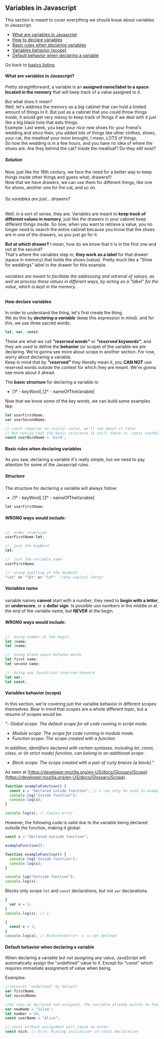## Variables in Javascript

This section is meant to cover everything we should know about variables in Javascript.
- [What are variables in Javascript](#what-are-variables-in-javascript)
- [How to declare variables](#how-declare-variables)
- [Basic rules when declaring variables](#basic-rules-when-declaring-variables)
- [Variables behavior (scope)](#variables-behavior-scope)
- [Default behavior when declaring a variable](#Default-behavior-when-declaring-a-variable)

Go back to [basics listing](https://github.com/luizgdsmdev/Javascript-studies/blob/main/basics/intro.md).

#### What are variables in Javascript?
Pretty straightforward, a variable is an **assigned name/label to a space located in the memory** that will keep track of a value assigned to it.

But what does it mean?  
Well, let's address the memory as a big cabinet that can hold a limited amount of things in it. But just as a cabinet that you could throw things inside, it would get very messy to keep track of things if we deal with it just like a big black hole that eats things.  
Example: Last week, you kept your nice new shoes for your friend's wedding and since then, you added lots of things like other clothes, shoes, your cat, the meatloaf your mom brought, I mean, LOTS of things.  
So now the wedding is in a few hours, and you have no idea of where the shoes are. Are they behind the cat? inside the meatloaf? Do they still exist?  

##### Solution
Now, just like the 16th century, we face the need for a better way to keep things inside other things and guess what, drawers!!!  
Now that we have drawers, we can use them for different things, like one for shoes, another one for the cat, and so on.

###### So variables are just... drawers?
Well, in a sort of sense, they are. Variables are meant to **keep track of different values in memory**, just like the drawers in your cabinet keep different things inside. So now, when you want to retrieve a value, you no longer need to search the entire cabinet because you know that the shoes are in one of the drawers, so you just go for it.  

**But at which drawer?** I mean, how do we know that it is in the first one and not at the second?  
That's where the variables step in; **they work as a label** for that drawer (space in memory) that holds the shoes (value). Pretty much like a "Shoe for weddings" label in the drawer for this example.
 

###### variables are meant to facilitate the addressing and retrieval of values, as well as process these values in different ways, by acting as a "label" for the value, which is kept in the memory.  


#### How declare variables
In order to understand the thing, let's first create the thing.  
We do this by ***declaring a variable*** (keep this expression in mind). and for this, we use three sacred words:
```javascript
let, var, const
```  
These are what we call ***"reserved words"*** or ***"reserved keywords"***, and they are used to define the **behavior** (or scope) of the variable we are declaring. We're gonna see more about scope in another section. For now, worry about declaring a variable.  
Keep in mind that by ***"reserved"*** they literally mean it, you **CAN NOT** use reserved words outside the context for which they are meant. We're gonna see more about it ahead.

The **basic structure** for declaring a variable is:  
- [1° - keyWord] [2° - nameOfTheVariable]  

Now that we know some of the key words, we can build some examples like:
```javascript
let userFirstName;
var userSecondName;

// const requires an initial value, we'll see about it later
// But notice that the basic structure is still there in 'const userNickName'
const userNickName = 'bird';
```

#### Basic rules when declaring variables
As you saw, declaring a variable it's really simple, but we need to pay attention for some of the Javascript rules.

##### Structure
The structure for declaring a variable will always follow:  
- [1° - keyWord] [2° - nameOfTheVariable]
```javascript
let userFirstName;
```  

###### **WRONG ways would include:**
```javascript
//- order inversion
userFirstName let;

//- just the keyWord
let;

//- just the variable name
userFirstName;

//- wrong spelling of the keyWord
"Let" or "lEt" or "leT"  //Any capital letter
```

##### Variables name
variable names **cannot** start with a number, they need to **begin with a letter**, an **underscore**, or a **dollar sign**. Is possible use numbers in the middle or at the end of the variable name, but **NEVER** at the begin.
###### **WRONG ways would include:**
```javascript
//- Using number at the begin
let 1name;
let 2name;

//- Using blank space between words
let first name;
let second name;

//- Using any JavaScript reserved keyword
let var;
let const;
```


#### Variables behavior (scope)
In this section, we're covering just the variable behavior in different scopes themselves. Bear in mind that scopes are a whole different topic, but a resume of scopes would be:

*"- Global scope: The default scope for all code running in script mode.*
- *Module scope: The scope for code running in module mode.*
- *Function scope: The scope created with a function.*

*In addition, identifiers declared with certain syntaxes, including let, const, class, or (in strict mode) function, can belong to an additional scope:*

- *Block scope: The scope created with a pair of curly braces (a block)."*  

As seen at [https://developer.mozilla.org/en-US/docs/Glossary/Scope](https://developer.mozilla.org/en-US/docs/Glossary/Scope).

```javascript
function exampleFunction() {
  const x = "declared inside function"; // x can only be used in exampleFunction
  console.log("Inside function");
  console.log(x);
}

console.log(x); // Causes error
``` 

However, the following code is valid due to the variable being declared outside the function, making it global:  
```javascript
const x = "declared outside function";

exampleFunction();

function exampleFunction() {
  console.log("Inside function");
  console.log(x);
}

console.log("Outside function");
console.log(x);
```  

Blocks only scope ```let```  and ```const``` declarations, but not ```var``` declarations.

```javascript
{
  var x = 1;
}
console.log(x); // 1
``` 

```javascript
{
  const x = 1;
}
console.log(x); // ReferenceError: x is not defined
``` 




#### Default behavior when declaring a variable
When declaring a variable but not assigning any value, JavaScript will automatically assign the "undefined" value to it.
Except for "const" which requires immediate assignment of value when being.  

Examples:
```javascript
//receives "undefined" by default
var firstName;
let secondName;

//As soon as declared and assigned, the variable already points to the value
var newName = "Silva";
let number = 10;
const userName = "Alice";

// const without assignment will cause an error:
const nick; // Erro: Missing initializer in const declaration

``` 